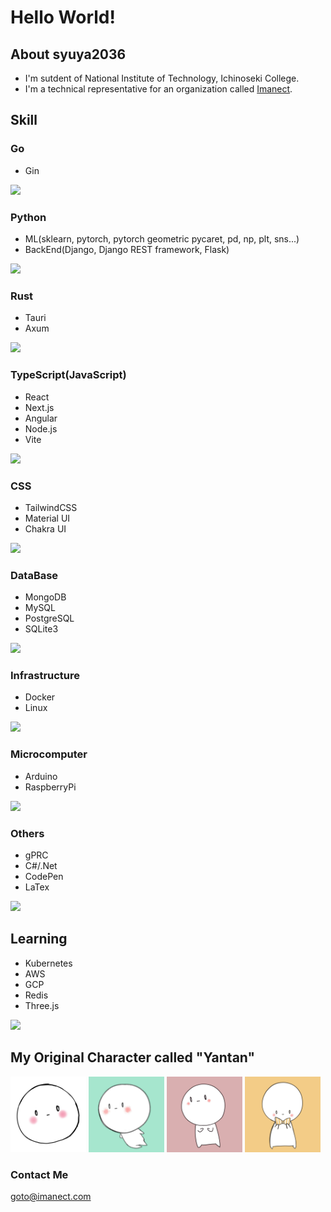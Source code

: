 # Hello World!
## About syuya2036

- I'm sutdent of National Institute of Technology, Ichinoseki College.
- I'm a technical representative for an organization called [Imanect](https://imanect.com).

## Skill

### Go
  - Gin

<a href="https://skillicons.dev">
<img src="https://skillicons.dev/icons?i=go" />
</a>

### Python
  - ML(sklearn, pytorch, pytorch geometric pycaret, pd, np, plt, sns...)
  - BackEnd(Django, Django REST framework, Flask)
 
<a href="https://skillicons.dev">
<img src="https://skillicons.dev/icons?i=python,pytorch,django,flask" />
</a>

### Rust
  - Tauri
  - Axum
 
<a href="https://skillicons.dev">
<img src="https://skillicons.dev/icons?i=rust,tauri" />
</a>

### TypeScript(JavaScript)
  - React
  - Next.js
  - Angular
  - Node.js
  - Vite
<a href="https://skillicons.dev">
<img src="https://skillicons.dev/icons?i=js,ts,react,nextjs,angular,nodejs,vite" />
</a>

### CSS
  - TailwindCSS
  - Material UI
  - Chakra UI
 
<a href="https://skillicons.dev">
<img src="https://skillicons.dev/icons?i=tailwind,materialui" />
</a>

### DataBase
  - MongoDB
  - MySQL
  - PostgreSQL
  - SQLite3

<a href="https://skillicons.dev">
<img src="https://skillicons.dev/icons?i=mongodb,mysql,postgresql,sqlite" />
</a>

### Infrastructure
  - Docker
  - Linux
<a href="https://skillicons.dev">
<img src="https://skillicons.dev/icons?i=docker,linux" />
</a>

### Microcomputer
  - Arduino
  - RaspberryPi

<a href="https://skillicons.dev">
<img src="https://skillicons.dev/icons?i=arduino,raspberrypi" />
</a>

### Others
  - gPRC
  - C#/.Net
  - CodePen
  - LaTex

<a href="https://skillicons.dev">
<img src="https://skillicons.dev/icons?i=cs,dotnet,codepen,latex" />
</a>

## Learning

- Kubernetes
- AWS
- GCP
- Redis
- Three.js

<a href="https://skillicons.dev">
<img src="https://skillicons.dev/icons?i=rust,kubernetes,aws,gcp,redis,threejs" />
</a>

## My Original Character called "Yantan"

<p>
<img src="/Myicon/Icon10.JPG" width="24%">
<img src="/Myicon/Icon11.JPG" width="24%">
<img src="/Myicon/Icon13.JPG" width="24%">
<img src="/Myicon/Icon15.JPG" width="24%">
</p>

### Contact Me

goto@imanect.com

<!--
**syuya2036/syuya2036** is a ✨ _special_ ✨ repository because its `README.md` (this file) appears on your GitHub profile.

Here are some ideas to get you started:

- 🔭 I’m currently working on ...
- 🌱 I’m currently learning ...
- 👯 I’m looking to collaborate on ...
- 🤔 I’m looking for help with ...
- 💬 Ask me about ... 
- 📫 How to reach me: ...
- 😄 Pronouns: ...
- ⚡ Fun fact: ...
-->

